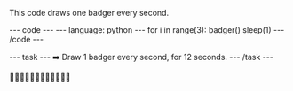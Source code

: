 
<div class="c-project-callout c-project-callout--tip">

This code draws one badger every second.

<div class="c-project-code">
--- code ---
---
language: python
---
for i in range(3):
    badger()
    sleep(1)
--- /code ---

</div>

</div>

--- task ---
➡️ Draw 1 badger every second, for 12 seconds.
--- /task ---

🦡🦡🦡🦡🦡🦡🦡🦡🦡🦡🦡🦡
